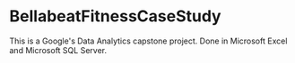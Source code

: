 # BellabeatFitnessCaseStudy
This is a Google's Data Analytics capstone project. Done in Microsoft Excel and Microsoft SQL Server.
